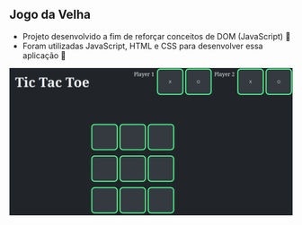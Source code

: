 ## Jogo da Velha

- Projeto desenvolvido a fim de reforçar conceitos de DOM (JavaScript) 💛
- Foram utilizadas JavaScript, HTML e CSS para desenvolver essa aplicação 🚀

![interface](interface.png)